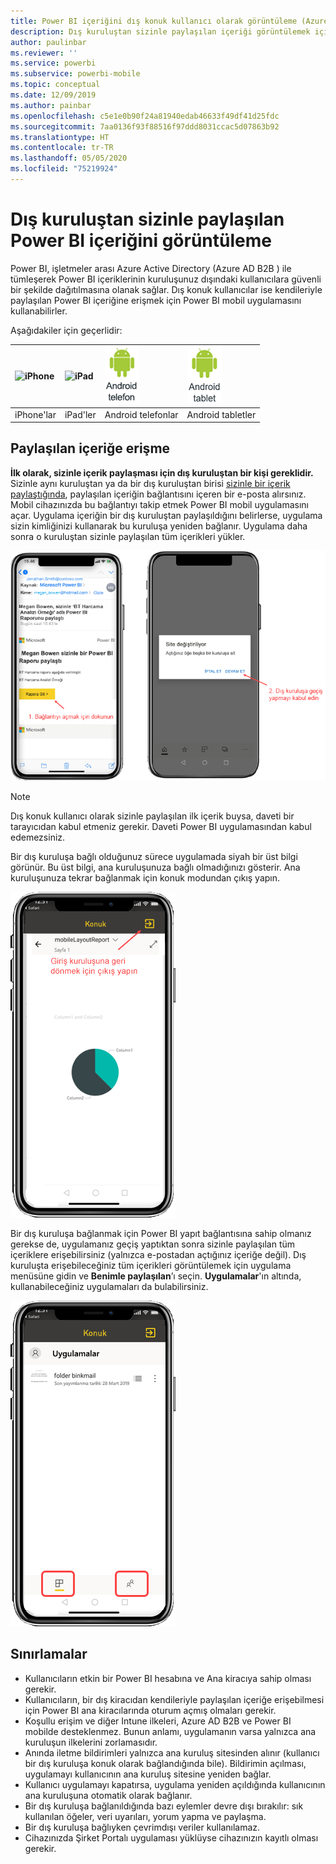 ```yaml
---
title: Power BI içeriğini dış konuk kullanıcı olarak görüntüleme (Azure AD B2B)
description: Dış kuruluştan sizinle paylaşılan içeriği görüntülemek için Power BI mobile uygulamalarını kullanın.
author: paulinbar
ms.reviewer: ''
ms.service: powerbi
ms.subservice: powerbi-mobile
ms.topic: conceptual
ms.date: 12/09/2019
ms.author: painbar
ms.openlocfilehash: c5e1e0b90f24a81940edab46633f49df41d25fdc
ms.sourcegitcommit: 7aa0136f93f88516f97ddd8031ccac5d07863b92
ms.translationtype: HT
ms.contentlocale: tr-TR
ms.lasthandoff: 05/05/2020
ms.locfileid: "75219924"
---
```

# <a name="view-power-bi-content-shared-with-you-from-an-external-organization"></a>Dış kuruluştan sizinle paylaşılan Power BI içeriğini görüntüleme

Power BI, işletmeler arası Azure Active Directory (Azure AD B2B ) ile tümleşerek Power BI içeriklerinin kuruluşunuz dışındaki kullanıcılara güvenli bir şekilde dağıtılmasına olanak sağlar. Dış konuk kullanıcılar ise kendileriyle paylaşılan Power BI içeriğine erişmek için Power BI mobil uygulamasını kullanabilirler. 


Aşağıdakiler için geçerlidir:

| ![iPhone](./media/mobile-app-ssrs-kpis-mobile-on-premises-reports/iphone-logo-50-px.png) | ![iPad](./media/mobile-app-ssrs-kpis-mobile-on-premises-reports/ipad-logo-50-px.png) | ![Android telefon](./media/mobile-app-ssrs-kpis-mobile-on-premises-reports/android-phone-logo-50-px.png) | ![Android tablet](./media/mobile-app-ssrs-kpis-mobile-on-premises-reports/android-tablet-logo-50-px.png) |
|:--- |:--- |:--- |:--- |
| iPhone'lar |iPad'ler |Android telefonlar |Android tabletler |

## <a name="accessing-shared-content"></a>Paylaşılan içeriğe erişme

**İlk olarak, sizinle içerik paylaşması için dış kuruluştan bir kişi gereklidir.** Sizinle aynı kuruluştan ya da bir dış kuruluştan birisi [sizinle bir içerik paylaştığında](../../service-share-dashboards.md), paylaşılan içeriğin bağlantısını içeren bir e-posta alırsınız. Mobil cihazınızda bu bağlantıyı takip etmek Power BI mobil uygulamasını açar. Uygulama içeriğin bir dış kuruluştan paylaşıldığını belirlerse, uygulama sizin kimliğinizi kullanarak bu kuruluşa yeniden bağlanır. Uygulama daha sonra o kuruluştan sizinle paylaşılan tüm içerikleri yükler.

![Power BI’da paylaşılan öğeyi e-postadan açma ](./media/mobile-apps-b2b/mobile-b2b-open-item-email-new.png)

> [!NOTE]
> Dış konuk kullanıcı olarak sizinle paylaşılan ilk içerik buysa, daveti bir tarayıcıdan kabul etmeniz gerekir. Daveti Power BI uygulamasından kabul edemezsiniz.

Bir dış kuruluşa bağlı olduğunuz sürece uygulamada siyah bir üst bilgi görünür. Bu üst bilgi, ana kuruluşunuza bağlı olmadığınızı gösterir. Ana kuruluşunuza tekrar bağlanmak için konuk modundan çıkış yapın.

![Power BI konuk kullanıcı üst bilgisi](./media/mobile-apps-b2b/mobile-b2b-exit-home-new.png)

Bir dış kuruluşa bağlanmak için Power BI yapıt bağlantısına sahip olmanız gerekse de, uygulamanız geçiş yaptıktan sonra sizinle paylaşılan tüm içeriklere erişebilirsiniz (yalnızca e-postadan açtığınız içeriğe değil). Dış kuruluşta erişebileceğiniz tüm içerikleri görüntülemek için uygulama menüsüne gidin ve **Benimle paylaşılan**’ı seçin. **Uygulamalar**'ın altında, kullanabileceğiniz uygulamaları da bulabilirsiniz.

![Konuk dış kullanıcı olarak Power BI uygulama menüsü](./media/mobile-apps-b2b/mobile-b2b-menu-new.png)

## <a name="limitations"></a>Sınırlamalar

- Kullanıcıların etkin bir Power BI hesabına ve Ana kiracıya sahip olması gerekir.
- Kullanıcıların, bir dış kiracıdan kendileriyle paylaşılan içeriğe erişebilmesi için Power BI ana kiracılarında oturum açmış olmaları gerekir.
- Koşullu erişim ve diğer Intune ilkeleri, Azure AD B2B ve Power BI mobilde desteklenmez. Bunun anlamı, uygulamanın varsa yalnızca ana kuruluşun ilkelerini zorlamasıdır.
- Anında iletme bildirimleri yalnızca ana kuruluş sitesinden alınır (kullanıcı bir dış kuruluşa konuk olarak bağlandığında bile). Bildirimin açılması, uygulamayı kullanıcının ana kuruluş sitesine yeniden bağlar.
- Kullanıcı uygulamayı kapatırsa, uygulama yeniden açıldığında kullanıcının ana kuruluşuna otomatik olarak bağlanır.
- Bir dış kuruluşa bağlanıldığında bazı eylemler devre dışı bırakılır: sık kullanılan öğeler, veri uyarıları, yorum yapma ve paylaşma.
- Bir dış kuruluşa bağlıyken çevrimdışı veriler kullanılamaz.
- Cihazınızda Şirket Portalı uygulaması yüklüyse cihazınızın kayıtlı olması gerekir.
